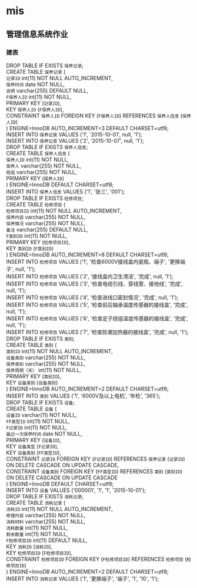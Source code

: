 # mis
## 管理信息系统作业</br>
### 建表</br>
DROP TABLE IF EXISTS `保养记录`;</br>
CREATE TABLE `保养记录` (</br>
  `记录ID` int(11) NOT NULL AUTO_INCREMENT,</br>
  `保养时间` date NOT NULL,</br>
  `说明` varchar(255) DEFAULT NULL,</br>
  `F保养人ID` int(11) NOT NULL,</br>
  PRIMARY KEY (`记录ID`),</br>
  KEY `保养人ID` (`F保养人ID`),</br>
  CONSTRAINT `保养人ID` FOREIGN KEY (`F保养人ID`) REFERENCES `保养人信息` (`保养人ID`)</br>
) ENGINE=InnoDB AUTO_INCREMENT=3 DEFAULT CHARSET=utf8;</br>
INSERT INTO `保养记录` VALUES ('1', '2015-10-01', null, '1');</br>
INSERT INTO `保养记录` VALUES ('2', '2015-10-07', null, '1');</br>
DROP TABLE IF EXISTS `保养人信息`;</br>
CREATE TABLE `保养人信息` (</br>
  `保养人ID` int(11) NOT NULL,</br>
  `保养人` varchar(255) NOT NULL,</br>
  `班组` varchar(255) NOT NULL,</br>
  PRIMARY KEY (`保养人ID`)</br>
) ENGINE=InnoDB DEFAULT CHARSET=utf8;</br>
INSERT INTO `保养人信息` VALUES ('1', '张三', '001');</br>
DROP TABLE IF EXISTS `检修项目`;</br>
CREATE TABLE `检修项目` (</br>
  `检修项目ID` int(11) NOT NULL AUTO_INCREMENT,</br>
  `保养内容` varchar(255) NOT NULL,</br>
  `保养情况` varchar(255) NOT NULL,</br>
  `备注` varchar(255) DEFAULT NULL,</br>
  `F类别ID` int(11) NOT NULL,</br>
  PRIMARY KEY (`检修项目ID`),</br>
  KEY `类别ID` (`F类别ID`)</br>
) ENGINE=InnoDB AUTO_INCREMENT=8 DEFAULT CHARSET=utf8;</br>
INSERT INTO `检修项目` VALUES ('1', '检查6000V接线盒内瓷瓶、端子', '更换端子', null, '1');</br>
INSERT INTO `检修项目` VALUES ('2', '接线盒内卫生清洁', '完成', null, '1');</br>
INSERT INTO `检修项目` VALUES ('3', '检查电缆引线、穿线管、接地线', '完成', null, '1');</br>
INSERT INTO `检修项目` VALUES ('4', '检查进线口密封情况', '完成', null, '1');</br>
INSERT INTO `检修项目` VALUES ('5', '检查前后轴承温度传感器的接线盒', '完成', null, '1');</br>
INSERT INTO `检修项目` VALUES ('6', '检查定子绕组温度传感器的接线盒', '完成', null, '1');</br>
INSERT INTO `检修项目` VALUES ('7', '检查防潮加热器的接线盒', '完成', null, '1');</br>
DROP TABLE IF EXISTS `类别`;</br>
CREATE TABLE `类别` (</br>
  `类别ID` int(11) NOT NULL AUTO_INCREMENT,</br>
  `设备类别` varchar(255) NOT NULL,</br>
  `保养类别` varchar(255) NOT NULL,</br>
  `保养周期（天）` int(11) NOT NULL,</br>
  PRIMARY KEY (`类别ID`),</br>
  KEY `设备类别` (`设备类别`)</br>
) ENGINE=InnoDB AUTO_INCREMENT=2 DEFAULT CHARSET=utf8;</br>
INSERT INTO `类别` VALUES ('1', '6000V及以上电机', '年检', '365');</br>
DROP TABLE IF EXISTS `设备`;</br>
CREATE TABLE `设备` (</br>
  `设备ID` varchar(11) NOT NULL,</br>
  `FF类型ID` int(11) NOT NULL,</br>
  `F记录ID` int(11) NOT NULL,</br>
  `最近一次保养时间` date NOT NULL,</br>
  PRIMARY KEY (`设备ID`),</br>
  KEY `设备类型` (`F记录ID`),</br>
  KEY `设备类别` (`FF类型ID`),</br>
  CONSTRAINT `记录ID` FOREIGN KEY (`F记录ID`) REFERENCES `保养记录` (`记录ID`) ON DELETE CASCADE ON UPDATE CASCADE,</br>
  CONSTRAINT `设备类别` FOREIGN KEY (`FF类型ID`) REFERENCES `类别` (`类别ID`) ON DELETE CASCADE ON UPDATE CASCADE</br>
) ENGINE=InnoDB DEFAULT CHARSET=utf8;</br>
INSERT INTO `设备` VALUES ('000001', '1', '1', '2015-10-01');</br>
DROP TABLE IF EXISTS `消耗记录`;</br>
CREATE TABLE `消耗记录` (</br>
  `消耗ID` int(11) NOT NULL AUTO_INCREMENT,</br>
  `修理内容` varchar(255) NOT NULL,</br>
  `消耗材料` varchar(255) NOT NULL,</br>
  `消耗数量` int(11) NOT NULL,</br>
  `剩余数量` int(11) NOT NULL,</br>
  `F检修项目ID` int(11) DEFAULT NULL,</br>
  KEY `消耗ID` (`消耗ID`),</br>
  KEY `检修项目ID` (`F检修项目ID`),</br>
  CONSTRAINT `检修项目ID` FOREIGN KEY (`F检修项目ID`) REFERENCES `检修项目` (`检修项目ID`)</br>
) ENGINE=InnoDB AUTO_INCREMENT=2 DEFAULT CHARSET=utf8;</br>
INSERT INTO `消耗记录` VALUES ('1', '更换端子', '端子', '1', '10', '1');</br>

